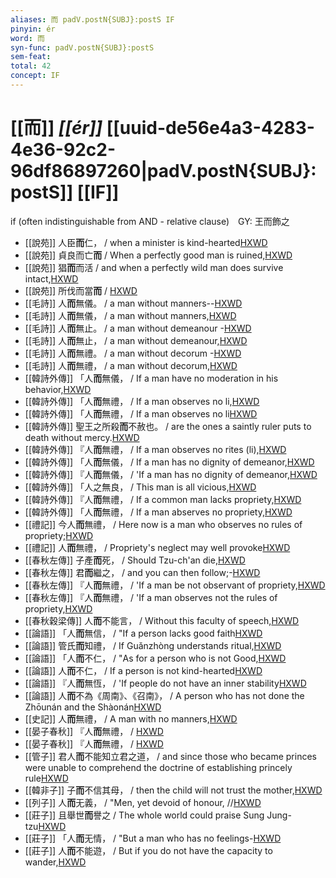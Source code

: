 ```yaml
---
aliases: 而 padV.postN{SUBJ}:postS IF
pinyin: ér
word: 而
syn-func: padV.postN{SUBJ}:postS
sem-feat: 
total: 42
concept: IF 
---
```

# [[而]] *[[ér]]*  [[uuid-de56e4a3-4283-4e36-92c2-96df86897260|padV.postN{SUBJ}:postS]] [[IF]]
if (often indistinguishable from AND - relative clause)　GY: 王而飾之
 - [[說苑]] 人臣**而**仁，
                     / when a minister is kind-hearted[HXWD](https://hxwd.org/textview.html?location=CH1a0907_CHANT_005-7a.35)
 - [[說苑]] 貞良而亡**而** / When a perfectly good man is ruined,[HXWD](https://hxwd.org/textview.html?location=CH1a0907_CHANT_016-13a.6)
 - [[說苑]] 猖**而**而活 / and when a perfectly wild man does survive intact,[HXWD](https://hxwd.org/textview.html?location=CH1a0907_CHANT_016-13a.8)
 - [[說苑]] 所伐而當**而** / [HXWD](https://hxwd.org/textview.html?location=CH1a0907_CHANT_016-18a.8)
 - [[毛詩]] 人**而**無儀。 / a man without manners--[HXWD](https://hxwd.org/textview.html?location=KR1c0001_tls_004-43a.3)
 - [[毛詩]] 人**而**無儀， / a man without manners,[HXWD](https://hxwd.org/textview.html?location=KR1c0001_tls_004-43a.4)
 - [[毛詩]] 人**而**無止。 / a man without demeanour -[HXWD](https://hxwd.org/textview.html?location=KR1c0001_tls_004-44a.3)
 - [[毛詩]] 人**而**無止， / a man without demeanour,[HXWD](https://hxwd.org/textview.html?location=KR1c0001_tls_004-44a.4)
 - [[毛詩]] 人**而**無禮。 / a man without decorum -[HXWD](https://hxwd.org/textview.html?location=KR1c0001_tls_004-45a.3)
 - [[毛詩]] 人**而**無禮， / a man without decorum,[HXWD](https://hxwd.org/textview.html?location=KR1c0001_tls_004-45a.4)
 - [[韓詩外傳]] 「人**而**無儀， / If a man have no moderation in his behavior,[HXWD](https://hxwd.org/textview.html?location=KR1c0066_tls_001-4a.23)
 - [[韓詩外傳]] 「人**而**無禮， / If a man observes no li,[HXWD](https://hxwd.org/textview.html?location=KR1c0066_tls_001-5a.23)
 - [[韓詩外傳]] 「人**而**無禮， / If a man observes no li[HXWD](https://hxwd.org/textview.html?location=KR1c0066_tls_001-6a.26)
 - [[韓詩外傳]] 聖王之所殺**而**不赦也。 / are the ones a saintly ruler puts to death without mercy.[HXWD](https://hxwd.org/textview.html?location=KR1c0066_tls_001-7a.7)
 - [[韓詩外傳]] 『人**而**無禮， / If a man observes no rites (li),[HXWD](https://hxwd.org/textview.html?location=KR1c0066_tls_003-22a.82)
 - [[韓詩外傳]] 「人**而**無儀， / If a man has no dignity of demeanor,[HXWD](https://hxwd.org/textview.html?location=KR1c0066_tls_005-3a.32)
 - [[韓詩外傳]] 『人**而**無儀， / 'If a man has no dignity of demeanor,[HXWD](https://hxwd.org/textview.html?location=KR1c0066_tls_006-20a.95)
 - [[韓詩外傳]] 「人之無良， / This man is all vicious,[HXWD](https://hxwd.org/textview.html?location=KR1c0066_tls_009-7a.27)
 - [[韓詩外傳]] 『人**而**無禮， / If a common man lacks propriety,[HXWD](https://hxwd.org/textview.html?location=KR1c0066_tls_009-8a.30)
 - [[韓詩外傳]] 「人**而**無禮， / If a man abserves no propriety,[HXWD](https://hxwd.org/textview.html?location=KR1c0066_tls_009-8a.55)
 - [[禮記]] 今人**而**無禮， / Here now is a man who observes no rules of propriety;[HXWD](https://hxwd.org/textview.html?location=KR1d0052_tls_001-6a.26)
 - [[禮記]] 人**而**無禮， / Propriety's neglect may well provoke[HXWD](https://hxwd.org/textview.html?location=KR1d0052_tls_009-2a.13)
 - [[春秋左傳]] 子產**而**死， / Should Tzu-ch'an die,[HXWD](https://hxwd.org/textview.html?location=KR1e0001_tls_009-802a.16)
 - [[春秋左傳]] 君**而**繼之， / and you can then follow;-[HXWD](https://hxwd.org/textview.html?location=KR1e0001_tls_010-628a.35)
 - [[春秋左傳]] 『人**而**無禮， / 'If a man be not observant of propriety,[HXWD](https://hxwd.org/textview.html?location=KR1e0001_tls_010-78a.10)
 - [[春秋左傳]] 『人**而**無禮， / 'If a man observes not the rules of propriety,[HXWD](https://hxwd.org/textview.html?location=KR1e0001_tls_011-194a.15)
 - [[春秋穀梁傳]] 人**而**不能言， / Without this faculty of speech,[HXWD](https://hxwd.org/textview.html?location=KR1e0008_tls_005-160a.68)
 - [[論語]] 「人**而**無信， / "If a person lacks good faith[HXWD](https://hxwd.org/textview.html?location=KR1h0004_tls_002-23a.3)
 - [[論語]] 管氏**而**知禮， / If Guǎnzhòng understands ritual,[HXWD](https://hxwd.org/textview.html?location=KR1h0004_tls_003-25a.9)
 - [[論語]] 「人**而**不仁， / "As for a person who is not Good,[HXWD](https://hxwd.org/textview.html?location=KR1h0004_tls_003-3a.3)
 - [[論語]] 人**而**不仁， / If a person is not kind-hearted[HXWD](https://hxwd.org/textview.html?location=KR1h0004_tls_008-10a.5)
 - [[論語]] 『人**而**無恆， / 'If people do not have an inner stability[HXWD](https://hxwd.org/textview.html?location=KR1h0004_tls_013-35a.4)
 - [[論語]] 人**而**不為《周南》、《召南》， / A person who has not done the Zhōunán and the Shàonán[HXWD](https://hxwd.org/textview.html?location=KR1h0004_tls_017-22a.4)
 - [[史記]] 人**而**無禮， / A man with no manners,[HXWD](https://hxwd.org/textview.html?location=KR2a0001_tls_068-9a.119)
 - [[晏子春秋]] 『人**而**無禮， / [HXWD](https://hxwd.org/textview.html?location=KR2g0003_tls_001-4a.23)
 - [[晏子春秋]] 『人**而**無禮， / [HXWD](https://hxwd.org/textview.html?location=KR2g0003_tls_007-2a.44)
 - [[管子]] 君人**而**不能知立君之道， / and since those who became princes were unable to comprehend the doctrine of establishing princely rule[HXWD](https://hxwd.org/textview.html?location=KR3c0001_tls_005-59a.4)
 - [[韓非子]] 子**而**不信其母， / then the child will not trust the mother,[HXWD](https://hxwd.org/textview.html?location=KR3c0005_tls_032-138a.10)
 - [[列子]] 人**而**无義， / "Men, yet devoid of honour, //[HXWD](https://hxwd.org/textview.html?location=KR5c0124_tls_008-1a.64)
 - [[莊子]] 且舉世**而**譽之 / The whole world could praise Sung Jung-tzu[HXWD](https://hxwd.org/textview.html?location=KR5c0126_tls_001-7a.8)
 - [[莊子]] 「人**而**无情， / "But a man who has no feelings-[HXWD](https://hxwd.org/textview.html?location=KR5c0126_tls_005-14a.7)
 - [[莊子]] 人**而**不能遊， / But if you do not have the capacity to wander,[HXWD](https://hxwd.org/textview.html?location=KR5c0126_tls_026-10a.5)